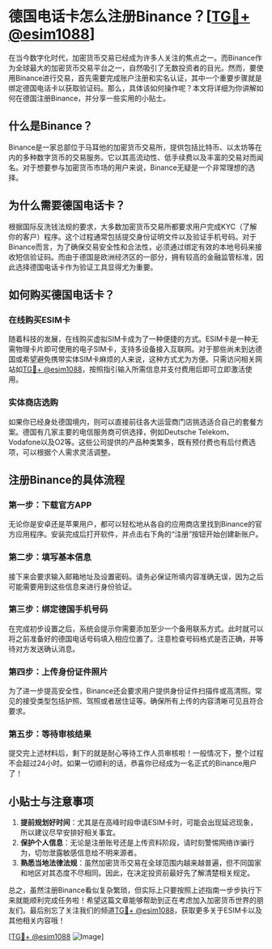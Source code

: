 # 德国电话卡怎么注册Binance？[[TG💪+ @esim1088](https://t.me/s/esim1088)]

在当今数字化时代，加密货币交易已经成为许多人关注的焦点之一。而Binance作为全球最大的加密货币交易平台之一，自然吸引了无数投资者的目光。然而，要使用Binance进行交易，首先需要完成账户注册和实名认证，其中一个重要步骤就是绑定德国电话卡以获取验证码。那么，具体该如何操作呢？本文将详细为你讲解如何在德国注册Binance，并分享一些实用的小贴士。

## 什么是Binance？

Binance是一家总部位于马耳他的加密货币交易所，提供包括比特币、以太坊等在内的多种数字货币的交易服务。它以其高流动性、低手续费以及丰富的交易对而闻名。对于想要参与加密货币市场的用户来说，Binance无疑是一个非常理想的选择。

## 为什么需要德国电话卡？

根据国际反洗钱法规的要求，大多数加密货币交易所都要求用户完成KYC（了解你的客户）程序。这个过程通常包括提交身份证明文件以及验证手机号码。对于Binance而言，为了确保交易安全性和合法性，必须通过绑定有效的本地号码来接收短信验证码。而由于德国是欧洲经济区的一部分，拥有较高的金融监管标准，因此选择德国电话卡作为验证工具显得尤为重要。

## 如何购买德国电话卡？

### 在线购买ESIM卡

随着科技的发展，在线购买虚拟SIM卡成为了一种便捷的方式。ESIM卡是一种无需物理卡片即可使用的电子SIM卡，支持多设备接入互联网。对于那些尚未到达德国或希望避免携带实体SIM卡麻烦的人来说，这种方式尤为方便。只需访问相关网站如[TG💪+ @esim1088](https://t.me/s/esim1088)，按照指引输入所需信息并支付费用后即可立即激活使用。

### 实体商店选购

如果你已经身处德国境内，则可以直接前往各大运营商门店挑选适合自己的套餐方案。德国有几家主要的电信服务商可供选择，例如Deutsche Telekom、Vodafone以及O2等。这些公司提供的产品种类繁多，既有预付费也有后付费选项，可以根据个人需求灵活调整。

## 注册Binance的具体流程

### 第一步：下载官方APP

无论你是安卓还是苹果用户，都可以轻松地从各自的应用商店里找到Binance的官方应用程序。安装完成后打开软件，并点击右下角的“注册”按钮开始创建新账户。

### 第二步：填写基本信息

接下来会要求输入邮箱地址及设置密码。请务必保证所填内容准确无误，因为之后可能需要用到这些信息来进行身份验证。

### 第三步：绑定德国手机号码

在完成初步设置之后，系统会提示你需要添加至少一个备用联系方式。此时就可以将之前准备好的德国电话号码填入相应位置了。注意检查号码格式是否正确，并等待对方发送确认消息。

### 第四步：上传身份证件照片

为了进一步提高安全性，Binance还会要求用户提供身份证件扫描件或高清照。常见的接受类型包括护照、驾照或者居住证等。确保所有上传的内容清晰可见且符合要求。

### 第五步：等待审核结果

提交完上述材料后，剩下的就是耐心等待工作人员审核啦！一般情况下，整个过程不会超过24小时。如果一切顺利的话，恭喜你已经成为一名正式的Binance用户了！

## 小贴士与注意事项

1. **提前规划好时间**：尤其是在高峰时段申请ESIM卡时，可能会出现延迟现象，所以建议尽早安排好相关事宜。
2. **保护个人信息**：无论是注册账号还是上传资料阶段，请时刻警惕网络诈骗行为，切勿泄露敏感信息给不明来源者。
3. **熟悉当地法律法规**：虽然加密货币交易在全球范围内越来越普遍，但不同国家和地区对其态度不尽相同。因此，在决定投资前最好先了解清楚相关规定。

总之，虽然注册Binance看似复杂繁琐，但实际上只要按照上述指南一步步执行下来就能顺利完成任务啦！希望这篇文章能够帮助到正在考虑加入加密货币世界的朋友们。最后别忘了关注我们的频道[TG💪+ @esim1088](https://t.me/s/esim1088)，获取更多关于ESIM卡以及其他相关内容哦！

[[TG💪+ @esim1088](https://t.me/s/esim1088) ![Image](https://i.postimg.cc/4NQfJmqS/Snipaste-2025-05-13-00-14-12.png)]
